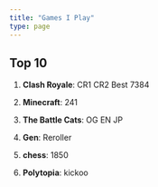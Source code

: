```yaml
---
title: "Games I Play"
type: page
---
```



## Top 10

1. **Clash Royale**: CR1 CR2 Best 7384

2. **Minecraft**: 241

3. **The Battle Cats**: OG EN JP

4. **Gen**: Reroller

5. **chess**: 1850

6. **Polytopia**: kickoo

